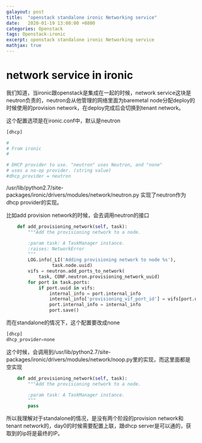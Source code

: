 ```yaml
---
galayout: post
title:  "openstack standalone ironic Networking service"
date:   2020-01-19 13:00:00 +0800
categories: Openstack
tags: Openstack-ironic
excerpt: openstack standalone ironic Networking service
mathjax: true
---
```


# network service in ironic

我们知道，当ironic跟openstack是集成在一起的时候，network service这块是neutron负责的，neutron会从他管理的网络里面为baremetal node分配deploy的时候使用的provision network，在deploy完成后会切换到tenant network。

这个配置选项是在ironic.conf中，默认是neutron

```python
[dhcp]

#
# From ironic
#

# DHCP provider to use. "neutron" uses Neutron, and "none"
# uses a no-op provider. (string value)
#dhcp_provider = neutron
```

/usr/lib/python2.7/site-packages/ironic/drivers/modules/network/neutron.py 实现了neutron作为dhcp provider的实现。

比如add provision network的时候，会去调用neutron的接口

```python
    def add_provisioning_network(self, task):
        """Add the provisioning network to a node.

        :param task: A TaskManager instance.
        :raises: NetworkError
        """
        LOG.info(_LI('Adding provisioning network to node %s'),
                 task.node.uuid)
        vifs = neutron.add_ports_to_network(
            task, CONF.neutron.provisioning_network_uuid)
        for port in task.ports:
            if port.uuid in vifs:
                internal_info = port.internal_info
                internal_info['provisioning_vif_port_id'] = vifs[port.uuid]
                port.internal_info = internal_info
                port.save()
```

而在standalone的情况下，这个配置要改成none

```python
[dhcp]
dhcp_provider=none
```

这个时候，会调用到/usr/lib/python2.7/site-packages/ironic/drivers/modules/network/noop.py里的实现，而这里面都是空实现

```python
    def add_provisioning_network(self, task):
        """Add the provisioning network to a node.

        :param task: A TaskManager instance.
        """
        pass
```

所以我理解对于standalone的情况，是没有两个阶段的provision network和tenant network的，day0的时候需要配置上联，跟dhcp server是可以通的，获取到的ip将是最终的IP。
